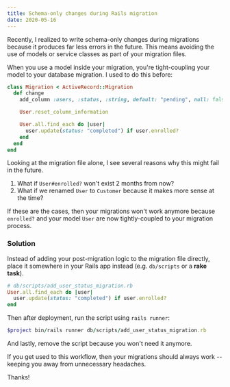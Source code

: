 ```yaml
---
title: Schema-only changes during Rails migration
date: 2020-05-16
---
```


Recently, I realized to write schema-only changes during migrations because it
produces far less errors in the future. This means avoiding the use of models
or service classes as part of your migration files.

When you use a model inside your migration, you're tight-coupling your model
to your database migration. I used to do this before:

```ruby
class Migration < ActiveRecord::Migration
  def change
    add_column :users, :status, :string, default: "pending", null: false

    User.reset_column_information

    User.all.find_each do |user|
      user.update(status: "completed") if user.enrolled?
    end
  end
end
```

Looking at the migration file alone, I see several reasons why this might fail
in the future. 

1. What if `User#enrolled?` won't exist 2 months from now?
2. What if we renamed `User` to `Customer` because it makes more sense at the
   time?

If these are the cases, then your migrations won't work anymore because
`enrolled?` and your model `User` are now tightly-coupled to your migration
process.

### Solution
Instead of adding your post-migration logic to the migration file directly,
place it somewhere in your Rails app instead (e.g. `db/scripts` or a **rake task**). 

```ruby
# db/scripts/add_user_status_migration.rb
User.all.find_each do |user|
  user.update(status: "completed") if user.enrolled?
end
```

Then after deployment, run the script using `rails runner`:

```ruby
$project bin/rails runner db/scripts/add_user_status_migration.rb
```

And lastly, remove the script because you won't need it anymore. 

If you get used to this workflow, then your migrations should always work 
-- keeping you away from unnecessary headaches.

Thanks!
